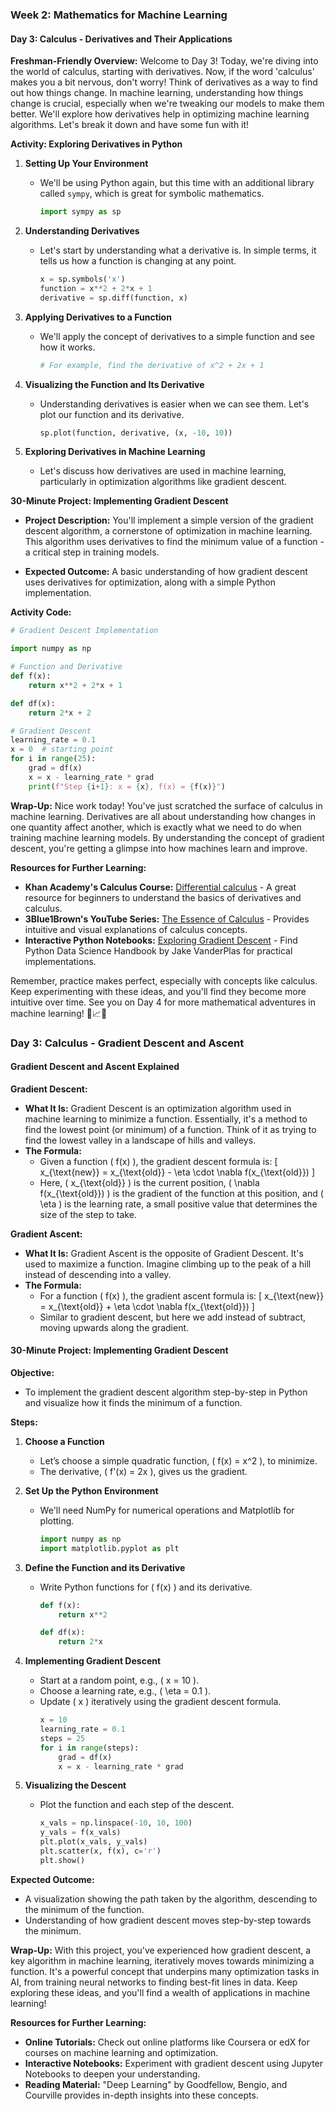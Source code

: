 ### Week 2: Mathematics for Machine Learning


#### Day 3: Calculus - Derivatives and Their Applications

**Freshman-Friendly Overview:**
Welcome to Day 3! Today, we're diving into the world of calculus, starting with derivatives. Now, if the word 'calculus' makes you a bit nervous, don't worry! Think of derivatives as a way to find out how things change. In machine learning, understanding how things change is crucial, especially when we're tweaking our models to make them better. We'll explore how derivatives help in optimizing machine learning algorithms. Let's break it down and have some fun with it!

**Activity: Exploring Derivatives in Python**

1. **Setting Up Your Environment**
   - We'll be using Python again, but this time with an additional library called `sympy`, which is great for symbolic mathematics.
     ```python
     import sympy as sp
     ```

2. **Understanding Derivatives**
   - Let's start by understanding what a derivative is. In simple terms, it tells us how a function is changing at any point.
     ```python
     x = sp.symbols('x')
     function = x**2 + 2*x + 1
     derivative = sp.diff(function, x)
     ```

3. **Applying Derivatives to a Function**
   - We'll apply the concept of derivatives to a simple function and see how it works.
     ```python
     # For example, find the derivative of x^2 + 2x + 1
     ```

4. **Visualizing the Function and Its Derivative**
   - Understanding derivatives is easier when we can see them. Let's plot our function and its derivative.
     ```python
     sp.plot(function, derivative, (x, -10, 10))
     ```

5. **Exploring Derivatives in Machine Learning**
   - Let's discuss how derivatives are used in machine learning, particularly in optimization algorithms like gradient descent.

**30-Minute Project: Implementing Gradient Descent**

- **Project Description:** You'll implement a simple version of the gradient descent algorithm, a cornerstone of optimization in machine learning. This algorithm uses derivatives to find the minimum value of a function - a critical step in training models.

- **Expected Outcome:** A basic understanding of how gradient descent uses derivatives for optimization, along with a simple Python implementation.

**Activity Code:**

```python
# Gradient Descent Implementation

import numpy as np

# Function and Derivative
def f(x):
    return x**2 + 2*x + 1

def df(x):
    return 2*x + 2

# Gradient Descent
learning_rate = 0.1
x = 0  # starting point
for i in range(25):
    grad = df(x)
    x = x - learning_rate * grad
    print(f"Step {i+1}: x = {x}, f(x) = {f(x)}")
```

**Wrap-Up:**
Nice work today! You've just scratched the surface of calculus in machine learning. Derivatives are all about understanding how changes in one quantity affect another, which is exactly what we need to do when training machine learning models. By understanding the concept of gradient descent, you're getting a glimpse into how machines learn and improve.

**Resources for Further Learning:**
- **Khan Academy's Calculus Course:** [Differential calculus](https://www.khanacademy.org/math/calculus-1) - A great resource for beginners to understand the basics of derivatives and calculus.
- **3Blue1Brown's YouTube Series:** [The Essence of Calculus](https://www.youtube.com/playlist?list=PLZHQObOWTQDMsr9K-rj53DwVRMYO3t5Yr) - Provides intuitive and visual explanations of calculus concepts.
- **Interactive Python Notebooks:** [Exploring Gradient Descent](https://github.com/jakevdp/PythonDataScienceHandbook) - Find Python Data Science Handbook by Jake VanderPlas for practical implementations.

Remember, practice makes perfect, especially with concepts like calculus. Keep experimenting with these ideas, and you'll find they become more intuitive over time. See you on Day 4 for more mathematical adventures in machine learning! 🚀📈🧮

### Day 3: Calculus - Gradient Descent and Ascent

#### Gradient Descent and Ascent Explained

**Gradient Descent:**
- **What It Is:** Gradient Descent is an optimization algorithm used in machine learning to minimize a function. Essentially, it's a method to find the lowest point (or minimum) of a function. Think of it as trying to find the lowest valley in a landscape of hills and valleys.
- **The Formula:**
  - Given a function \( f(x) \), the gradient descent formula is:
    \[ x_{\text{new}} = x_{\text{old}} - \eta \cdot \nabla f(x_{\text{old}}) \]
  - Here, \( x_{\text{old}} \) is the current position, \( \nabla f(x_{\text{old}}) \) is the gradient of the function at this position, and \( \eta \) is the learning rate, a small positive value that determines the size of the step to take.

**Gradient Ascent:**
- **What It Is:** Gradient Ascent is the opposite of Gradient Descent. It's used to maximize a function. Imagine climbing up to the peak of a hill instead of descending into a valley.
- **The Formula:**
  - For a function \( f(x) \), the gradient ascent formula is:
    \[ x_{\text{new}} = x_{\text{old}} + \eta \cdot \nabla f(x_{\text{old}}) \]
  - Similar to gradient descent, but here we add instead of subtract, moving upwards along the gradient.

#### 30-Minute Project: Implementing Gradient Descent

**Objective:**
- To implement the gradient descent algorithm step-by-step in Python and visualize how it finds the minimum of a function.

**Steps:**

1. **Choose a Function**
   - Let’s choose a simple quadratic function, \( f(x) = x^2 \), to minimize.
   - The derivative, \( f'(x) = 2x \), gives us the gradient.

2. **Set Up the Python Environment**
   - We'll need NumPy for numerical operations and Matplotlib for plotting.
     ```python
     import numpy as np
     import matplotlib.pyplot as plt
     ```

3. **Define the Function and its Derivative**
   - Write Python functions for \( f(x) \) and its derivative.
     ```python
     def f(x):
         return x**2

     def df(x):
         return 2*x
     ```

4. **Implementing Gradient Descent**
   - Start at a random point, e.g., \( x = 10 \).
   - Choose a learning rate, e.g., \( \eta = 0.1 \).
   - Update \( x \) iteratively using the gradient descent formula.
     ```python
     x = 10
     learning_rate = 0.1
     steps = 25
     for i in range(steps):
         grad = df(x)
         x = x - learning_rate * grad
     ```

5. **Visualizing the Descent**
   - Plot the function and each step of the descent.
     ```python
     x_vals = np.linspace(-10, 10, 100)
     y_vals = f(x_vals)
     plt.plot(x_vals, y_vals)
     plt.scatter(x, f(x), c='r')
     plt.show()
     ```

**Expected Outcome:**
- A visualization showing the path taken by the algorithm, descending to the minimum of the function.
- Understanding of how gradient descent moves step-by-step towards the minimum.

**Wrap-Up:**
With this project, you've experienced how gradient descent, a key algorithm in machine learning, iteratively moves towards minimizing a function. It's a powerful concept that underpins many optimization tasks in AI, from training neural networks to finding best-fit lines in data. Keep exploring these ideas, and you'll find a wealth of applications in machine learning!

**Resources for Further Learning:**
- **Online Tutorials:** Check out online platforms like Coursera or edX for courses on machine learning and optimization.
- **Interactive Notebooks:** Experiment with gradient descent using Jupyter Notebooks to deepen your understanding.
- **Reading Material:** "Deep Learning" by Goodfellow, Bengio, and Courville provides in-depth insights into these concepts.
